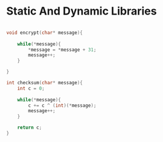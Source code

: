 # Static And Dynamic Libraries

```c

void encrypt(char* message){
	
	while(*message){
		*message = *message + 31;
		message++;
	}

}

int checksum(char* message){
	int c = 0;
	
	while(*message){
		c += c ^ (int)(*message);
		message++;
	}

	return c;
}

```